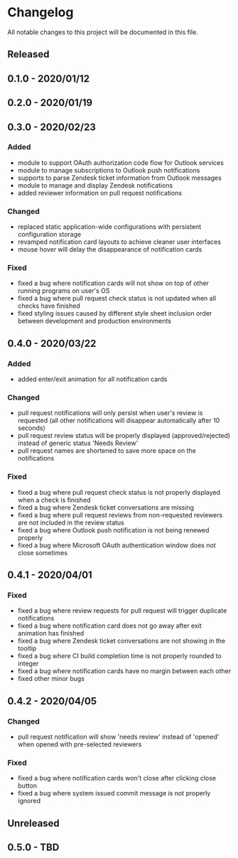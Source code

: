 # Changelog

All notable changes to this project will be documented in this file.

## Released

## 0.1.0 - 2020/01/12

## 0.2.0 - 2020/01/19

## 0.3.0 - 2020/02/23

### Added

* module to support OAuth authorization code flow for Outlook services
* module to manage subscriptions to Outlook push notifications
* supports to parse Zendesk ticket information from Outlook messages
* module to manage and display Zendesk notifications
* added reviewer information on pull request notifications

### Changed

* replaced static application-wide configurations with persistent configuration storage
* revamped notification card layouts to achieve cleaner user interfaces
* mouse hover will delay the disappearance of notification cards

### Fixed

* fixed a bug where notification cards will not show on top of other running programs on user's OS
* fixed a bug where pull request check status is not updated when all checks have finished
* fixed styling issues caused by different style sheet inclusion order between development and production environments

## 0.4.0 - 2020/03/22

### Added

* added enter/exit animation for all notification cards

### Changed

* pull request notifications will only persist when user's review is requested (all other notifications will disappear automatically after 10 seconds)
* pull request review status will be properly displayed (approved/rejected) instead of generic status 'Needs Review'
* pull request names are shortened to save more space on the notifications

### Fixed

* fixed a bug where pull request check status is not properly displayed when a check is finished
* fixed a bug where Zendesk ticket conversations are missing
* fixed a bug where pull request reviews from non-requested reviewers are not included in the review status
* fixed a bug where Outlook push notification is not being renewed properly
* fixed a bug where Microsoft OAuth authentication window does not close sometimes

## 0.4.1 - 2020/04/01

### Fixed

* fixed a bug where review requests for pull request will trigger duplicate notifications
* fixed a bug where notification card does not go away after exit animation has finished
* fixed a bug where Zendesk ticket conversations are not showing in the tooltip
* fixed a bug where CI build completion time is not properly rounded to integer
* fixed a bug where notification cards have no margin between each other
* fixed other minor bugs

## 0.4.2 - 2020/04/05

### Changed

* pull request notification will show 'needs review' instead of 'opened' when opened with pre-selected reviewers

### Fixed

* fixed a bug where notification cards won't close after clicking close button
* fixed a bug where system issued commit message is not properly ignored

## Unreleased

## 0.5.0 - TBD
